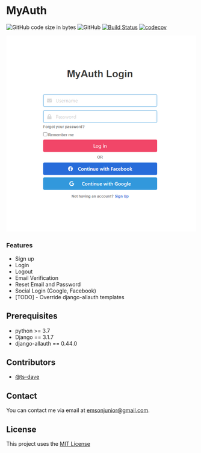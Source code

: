 # MyAuth
![GitHub code size in bytes](https://img.shields.io/github/languages/code-size/ts-dave/myauth) 
![GitHub](https://img.shields.io/github/license/ts-dave/myauth) [![Build Status](https://travis-ci.org/ts-dave/myauth.svg?branch=main)](https://travis-ci.org/ts-dave/myauth) [![codecov](https://codecov.io/gh/ts-dave/myauth/branch/main/graph/badge.svg?token=3PQJ7I8DQF)](https://codecov.io/gh/ts-dave/myauth)

<img src="screenshot.png">

### Features
* Sign up
* Login
* Logout
* Email Verification
* Reset Email and Password
* Social Login (Google, Facebook)
* [TODO] - Override django-allauth templates

## Prerequisites
* python >= 3.7
* Django == 3.1.7
* django-allauth == 0.44.0
## Contributors
* [@ts-dave](https://github.com/ts-dave)

## Contact
You can contact me via email at [emsonjunior@gmail.com](emsonjunior@gmail.com).

## License
This project uses the [MIT License](https://opensource.org/licenses/MIT)
